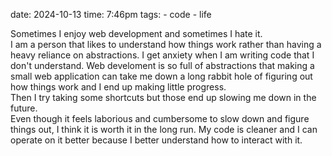 date: 2024-10-13
time: 7:46pm
tags: 
    - code
    - life 

Sometimes I enjoy web development and sometimes I hate it.<br>
I am a person that likes to understand how things work rather than having a heavy reliance on abstractions. I get anxiety when I am writing code that I don't understand. Web develoment is so full of abstractions that making a small web application can take me down a long rabbit hole of figuring out how things work and I end up making little progress.<br>
Then I try taking some shortcuts but those end up slowing me down in the future. <br>
Even though it feels laborious and cumbersome to slow down and figure things out, I think it is worth it in the long run. My code is cleaner and I can operate on it better because I better understand how to interact with it.<br>
